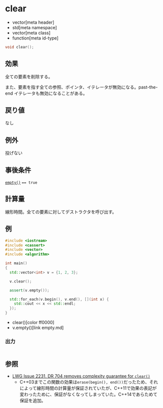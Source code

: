 # clear
* vector[meta header]
* std[meta namespace]
* vector[meta class]
* function[meta id-type]

```cpp
void clear();
```

## 効果
全ての要素を削除する。

また、要素を指す全ての参照、ポインタ、イテレータが無効になる。past-the-end イテレータも無効になることがある。


## 戻り値
なし

## 例外

投げない

## 事後条件
[`empty()`](empty.md) `== true`


## 計算量
線形時間。全ての要素に対してデストラクタを呼び出す。


## 例
```cpp example
#include <iostream>
#include <cassert>
#include <vector>
#include <algorithm>

int main()
{
  std::vector<int> v = {1, 2, 3};

  v.clear();

  assert(v.empty());

  std::for_each(v.begin(), v.end(), [](int x) {
    std::cout << x << std::endl;
  });
}
```
* clear()[color ff0000]
* v.empty()[link empty.md]

### 出力
```
```


## 参照
- [LWG Issue 2231. DR 704 removes complexity guarantee for `clear()`](http://www.open-std.org/jtc1/sc22/wg21/docs/lwg-defects.html#2231)
    - C++03までこの関数の効果は`erase(begin(), end())`だったため、それによって線形時間の計算量が保証されていたが、C++11で効果の表記が変わったために、保証がなくなってしまっていた。C++14であらためて保証を追加。

